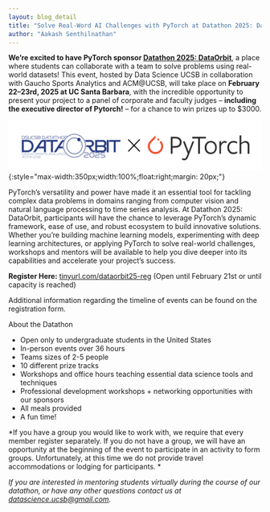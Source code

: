 ```yaml
---
layout: blog_detail
title: "Solve Real-Word AI Challenges with PyTorch at Datathon 2025: DataOrbit"
author: "Aakash Senthilnathan" 
---
```


**We’re excited to have PyTorch sponsor [Datathon 2025: DataOrbit](https://dataorbit-2025.devpost.com/)**, a place where students can collaborate with a team to solve problems using real-world datasets! This event, hosted by Data Science UCSB in collaboration with Gaucho Sports Analytics and ACM@UCSB, will take place on **February 22–23rd, 2025 at UC Santa Barbara**, with the incredible opportunity to present your project to a panel of corporate and faculty judges – **including the executive director of Pytorch!** – for a chance to win prizes up to $3000.


![logo](/assets/images/datathon-2025.png){:style="max-width:350px;width:100%;float:right;margin: 20px;"}

PyTorch’s versatility and power have made it an essential tool for tackling complex data problems in domains ranging from computer vision and natural language processing to time series analysis. At Datathon 2025: DataOrbit, participants will have the chance to leverage PyTorch’s dynamic framework, ease of use, and robust ecosystem to build innovative solutions. Whether you’re building machine learning models, experimenting with deep learning architectures, or applying PyTorch to solve real-world challenges, workshops and mentors will be available to help you dive deeper into its capabilities and accelerate your project’s success.

**Register Here:** [tinyurl.com/dataorbit25-reg](http://tinyurl.com/dataorbit25-reg) (Open until February 21st or until capacity is reached) 

Additional information regarding the timeline of events can be found on the registration form.

About the Datathon



* Open only to undergraduate students in the United States
* In-person events over 36 hours
* Teams sizes of 2-5 people 
* 10 different prize tracks
* Workshops and office hours teaching essential data science tools and techniques
* Professional development workshops + networking opportunities with our sponsors
* All meals provided
* A fun time!

*If you have a group you would like to work with, we require that every member register separately. If you do not have a group, we will have an opportunity at the beginning of the event to participate in an activity to form groups. Unfortunately, at this time we do not provide travel accommodations or lodging for participants. *

*If you are interested in mentoring students virtually during the course of our datathon, or have any other questions contact us at datascience.ucsb@gmail.com.*